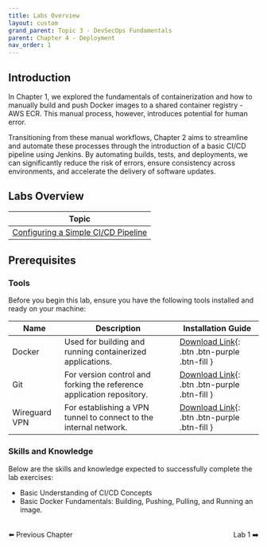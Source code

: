 ```yaml
---
title: Labs Overview
layout: custom
grand_parent: Topic 3 - DevSecOps Fundamentals
parent: Chapter 4 - Deployment
nav_order: 1
---
```


## Introduction
In Chapter 1, we explored the fundamentals of containerization and how to manually build and push Docker images to a shared container registry - AWS ECR. This manual process, however, introduces potential for human error.

Transitioning from these manual workflows, Chapter 2 aims to streamline and automate these processes through the introduction of a basic CI/CD pipeline using Jenkins. By automating builds, tests, and deployments, we can significantly reduce the risk of errors, ensure consistency across environments, and accelerate the delivery of software updates.

## Labs Overview

| Topic                                          |
|------------------------------------------------|
| [Configuring a Simple CI/CD Pipeline](deployment-lab-1)  |

## Prerequisites

### Tools

Before you begin this lab, ensure you have the following tools installed and ready on your machine:

| Name          | Description                                                                                    | Installation Guide |
|---------------| ---------------------------------------------------------------------------------------------- | ------------------ |
| Docker        | Used for building and running containerized applications.                                      | [Download Link](https://docs.docker.com/get-docker/){: .btn .btn-purple .btn-fill } |
| Git           | For version control and forking the reference application repository.                          | [Download Link](https://git-scm.com/downloads){: .btn .btn-purple .btn-fill }|
| Wireguard VPN | For establishing a VPN tunnel to connect to the internal network.                              | [Download Link](https://www.wireguard.com/install/){: .btn .btn-purple .btn-fill } |

### Skills and Knowledge
Below are the skills and knowledge expected to successfully complete the lab exercises:
- Basic Understanding of CI/CD Concepts
- Basic Docker Fundamentals: Building, Pushing, Pulling, and Running an image.

<div style="display: flex; justify-content: space-between; margin-top: 2rem;">
  <a href="../../chapter-4-deployment/" style="text-decoration: none;">⬅️ Previous Chapter</a>
  <a href="./deployment-lab-1" style="text-decoration: none;">Lab 1 ➡️</a>
</div>